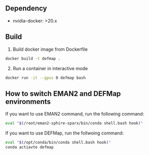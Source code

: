 ## Dependency
- nvidia-docker: >20.x

## Build

1. Build docker image from Dockerfile

```bash
docker build -t defmap .
```

2. Run a container in interactive mode

```bash
docker run -it --gpus 0 defmap bash
```


## How to switch EMAN2 and DEFMap environments

If you want to use EMAN2 command, run the following command:

```bash
eval "$(/root/eman2-sphire-sparx/bin/conda shell.bash hook)"
```

If you want to use DEFMap, run the follwoing command:

```bash
eval "$(/opt/conda/bin/conda shell.bash hook)"
conda actiavte defmap
```
